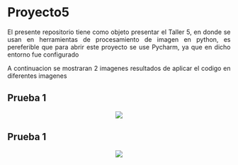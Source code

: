 # Proyecto5

<p align="justify"> El presente repositorio tiene como objeto presentar el Taller 5, en donde se usan en herramientas de procesamiento de imagen en python,
es pereferible que para abrir este proyecto se use Pycharm, ya que en dicho entorno fue configurado</p>

<p align="justify">A continuacion se mostraran 2 imagenes resultados de aplicar el codigo en diferentes imagenes</p>

## Prueba 1
<p  align="center">
   <img src=/Resultado.PNG>
</p>

## Prueba 1
<p  align="center">
   <img src=/prueba.PNG>
</p>
